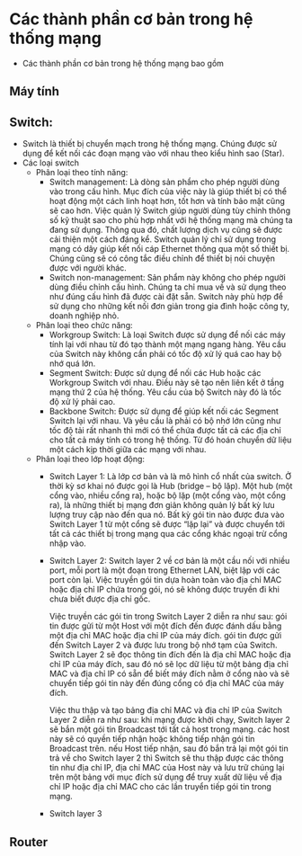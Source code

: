 # Các thành phần cơ bản trong hệ thống mạng
* Các thành phần cơ bản trong hệ thống mạng bao gồm
## Máy tính
## Switch: 
* Switch là thiết bị chuyển mạch trong hệ thống mạng. Chúng được sử dụng để kết nối các đoạn mạng vào với nhau theo kiểu hình sao (Star). 
* Các loại switch
  * Phân loại theo tính năng:
    * Switch management: 
    Là dòng sản phẩm cho phép người dùng vào trong cấu hình. Mục đích của việc này là giúp thiết bị có thể hoạt động một cách linh hoạt hơn, tốt hơn và tính bảo mật cũng sẽ cao hơn.
    Việc quản lý Switch giúp người dùng tùy chỉnh thông số kỹ thuật sao cho phù hợp nhất với hệ thống mạng mà chúng ta đang sử dụng. Thông qua đó, chất lượng dịch vụ cũng sẽ được cải thiện một cách đáng kể.
    Switch quản lý chỉ sử dụng trong mạng có dây giúp kết nối cáp Ethernet thông qua một số thiết bị. Chúng cũng sẽ có công tắc điều chỉnh để thiết bị nói chuyện được với người khác.
    * Switch non-management:
    Sản phẩm này không cho phép người dùng điều chỉnh cấu hình. Chúng ta chỉ mua về và sử dụng theo như đúng cấu hình đã được cài đặt sẵn. Switch này phù hợp để sử dụng cho những kết nối đơn giản trong gia đình hoặc công ty, doanh nghiệp nhỏ.
  * Phân loại theo chức năng:
    * Workgroup Switch: 
    Là loại Switch được sử dụng để nối các máy tính lại với nhau từ đó tạo thành một mạng ngang hàng. Yêu cầu của Switch này không cần phải có tốc độ xử lý quá cao hay bộ nhớ quá lớn.
    * Segment Switch: 
    Được sử dụng để nối các Hub hoặc các Workgroup Switch với nhau. Điều này sẽ tạo nên liên kết ở tầng mạng thứ 2 của hệ thống. Yêu cầu của bộ Switch này đó là tốc độ xử lý phải cao.
    * Backbone Switch: 
    Được sử dụng để giúp kết nối các Segment Switch lại với nhau. Và yêu cầu là phải có bộ nhớ lớn cũng như tốc độ tải rất nhanh thì mới có thể chứa được tất cả các địa chỉ cho tất cả máy tính có trong hệ thống. Từ đó hoán chuyển dữ liệu một cách kịp thời giữa các mạng với nhau.
  * Phân loại theo lớp hoạt động:
    * Switch Layer 1:
    Là lớp cơ bản và là mô hình cổ nhất của switch. Ở thời kỳ sơ khai nó được gọi là Hub (bridge – bộ lặp). Một hub (một cổng vào, nhiều cổng ra), hoặc bộ lặp (một cổng vào, một cổng ra), là những thiết bị mạng đơn giản không quản lý bất kỳ lưu lượng truy cập nào đến qua nó. Bất kỳ gói tin nào được đưa vào Switch Layer 1 từ một cổng sẽ được “lặp lại” và được chuyển tới tất cả các thiết bị trong mạng qua các cổng khác ngoại trừ cổng nhập vào.
    * Switch Layer 2:
    Switch layer 2 về cơ bản là một cầu nối với nhiều port, mỗi port là một đoạn trong Ethernet LAN, biệt lập với các port còn lại. Việc truyền gói tin dựa hoàn toàn vào địa chỉ MAC hoặc địa chỉ IP chứa trong gói, nó sẽ không được truyền đi khi chưa biết được địa chỉ gốc.
    
       Việc truyền các gói tin trong Switch Layer 2 diễn ra như sau: gói tin được gửi từ một Host với một đích đến được đánh dấu bằng một địa chỉ MAC hoặc địa chỉ IP của máy đích. gói tin được gửi đến Switch Layer 2 và được lưu trong bộ nhớ tạm của Switch. Switch Layer 2 sẽ đọc thông tin đích đến là địa chỉ MAC hoặc địa chỉ IP của máy đích, sau đó nó sẽ lọc dữ liệu từ một bảng địa chỉ MAC và địa chỉ IP có sẵn để biết máy đích nằm ở cổng nào và sẽ chuyển tiếp gói tin này đến đúng cổng có địa chỉ MAC của máy đích.
    
       Việc thu thập và tạo bảng địa chỉ MAC và địa chỉ IP của Switch Layer 2 diễn ra như sau:
khi mạng được khởi chạy, Switch layer 2 sẽ bắn một gói tin Broadcast tới tất cả host trong mạng. các host này sẽ có quyền tiếp nhận hoặc không tiếp nhận gói tin Broadcast trên. nếu Host tiếp nhận, sau đó bắn trả lại một gói tin trả về cho Switch layer 2 thì Switch sẽ thu thập được các thông tin như địa chỉ IP, địa chỉ MAC của Host này và lưu trữ chúng lại trên một bảng với mục đích sử dụng để truy xuất dữ liệu về địa chỉ IP hoặc địa chỉ MAC cho các lần truyển tiếp gói tin trong mạng.

    * Switch layer 3
## Router
